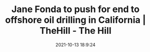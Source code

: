 ---
"title": "Jane Fonda to push for end to offshore oil drilling in California | TheHill - The Hill"
"date": "2021-10-13 18:9:24"
"feed_name": "GOOGLENEWSDRILLING"
"feed_website": "https://news.google.com/search?q=drilling%2Bincident&hl=en-US&gl=US&ceid=US:en"
"feed_rss": "https://news.google.com/rss/search?q=drilling%2Bincident&hl=en-US&gl=US&ceid=US:en"
"link": "https://thehill.com/policy/equilibrium-sustainability/576583-jane-fonda-to-push-for-end-to-offshore-oil-drilling-in"
"source": "{'href': 'https://thehill.com', 'title': 'The Hill'}"
"file": "_posts/2021-1-1-ace4f70d60b5fd79d725fff250b66a0c40a95694.md"
"accident": "0"
"drilling": "0"
"dead": "0"
"injured": "0"
"arrested": "0"
"place": "unknown place"
"where": "unknown site"
"causes": "unknown"
"place_uri": "unknown place"
---